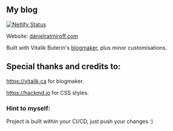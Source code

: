 ## My blog

[![Netlify Status](https://api.netlify.com/api/v1/badges/ee6d7668-c0c6-495d-bc49-1dbefdeedeed/deploy-status)](https://app.netlify.com/sites/danielratmiroff/deploys)

Website: [danielratmiroff.com](https://www.danielratmiroff.com)

Built with Vitalik Buterin's [blogmaker](https://github.com/vbuterin/blogmaker), plus minor customisations.

## Special thanks and credits to:

https://vitalik.ca for blogmaker.

https://hackmd.io for CSS styles.

### Hint to myself:

Project is built within your CI/CD, just push your changes :) 

